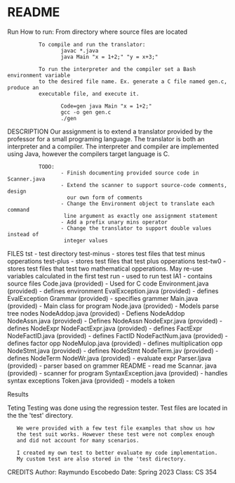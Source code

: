 # README
                                                                                            
Run 
       How to run: 
              From directory where source files are located    

              To compile and run the translator: 
                     javac *.java
                     java Main "x = 1+2;" "y = x+3;" 

              To run the interpreter and the compiler set a Bash environment variable
              to the desired file name. Ex. generate a C file named gen.c, produce an
              executable file, and execute it.

                     Code=gen java Main "x = 1+2;"
                     gcc -o gen gen.c
                     ./gen



DESCRIPTION
       Our assignment is to extend a translator provided by the professor for a small
       programing language. The translator is both an interpreter and a compiler. The
       interpreter and compiler are implemented using Java, however the compilers
       target language is C. 

              TODO:
                     - Finish documenting provided source code in Scanner.java
                     - Extend the scanner to support source-code comments, design
                       our own form of comments
                     - Change the Environment object to translate each command 
                      line argument as exactly one assignment statement
                     - Add a prefix unary mins operator
                     - Change the translator to support double values instead of 
                      integer values 




FILES
       tst - test directory 
              test-minus    - stores test files that test minus opperations
              test-plus     - stores test files that test plus opperations
              test-tw0      - stores test files that test two mathematical 
                              opperations. May re-use variables calculated 
                              in the first test
              run - used to run test 
       IA1 - contains source files
              Code.java (provided) - Used for C code
              Environment.java (provided) - defines environment
              EvalException.java (provided) - defines EvalException
              Grammar (provided) - specifies grammer
              Main.java (provided) - Main class for program
              Node.java (provided) - Models parse tree nodes
              NodeAddop.java (provided) - Defiens NodeAddop
              NodeAssn.java (provided) - Defines NodeAssn
              NodeExpr.java (provided) - defines NodeExpr
              NodeFactExpr.java (provided) - defines FactExpr
              NodeFactID.java (provided) - defines FactID
              NodeFactNum.java (provided) - defines factor opp
              NodeMulop.java (provided) - defines multiplication opp
              NodeStmt.java (provided) - defines NodeStmt
              NodeTerm.jav (provided) - defines NodeTerm 
              NodeWr.java (provided) - evaluate expr
              Parser.ljava (provided) - parser based on grammer
              README - read me
              Scannar. java (provided) - scanner for program
              SyntaxException.java (provided) - handles syntax exceptions 
              Token.java (provided) - models a token
       

Results 
       


Teting 
       Testing was done using the regression tester. Test files
       are located in the the 'test' directory. 

       We were provided with a few test file examples that show us how 
       the test suit works. However these test were not complex enough
       and did not account for many scenarios. 

       I created my own test to better evaluate my code implementation. 
       My custom test are also stored in the 'test directory. 
            


CREDITS
       Author:       Raymundo Escobedo 
       Date:         Spring 2023
       Class:        CS 354
                                                                                           
